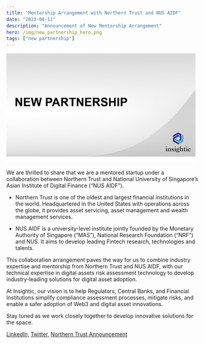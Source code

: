 ```yaml
---
title: "Mentorship Arrangement with Northern Trust and NUS AIDF"
date: "2023-08-11"
description: "Announcement of New Mentorship Arrangement"
hero: /img/new_partnership_hero.png
tags: ["new partnership"]
---
```


![New Partnership](/img/new_partnership_hero.png)

We are thrilled to share that we are a mentored startup under a collaboration between Northern Trust and National University of Singapore’s Asian Institute of Digital Finance (“NUS AIDF”).

 - Northern Trust is one of the oldest and largest financial institutions in the world. Headquartered in the United States with operations across the globe, it provides asset servicing, asset  management and wealth management services.
   
 - NUS AIDF is a university-level institute jointly founded by the Monetary Authority of Singapore (“MAS”), National Research Foundation (“NRF”) and NUS. It aims to develop leading Fintech research, technologies and talents.

This collaboration arrangement paves the way for us to combine industry expertise and mentorship from Northern Trust and NUS AIDF, with our technical expertise in digital assets risk assessment technology to develop industry-leading solutions for digital asset adoption.

At Insightic,  our vision is to help Regulators, Central Banks, and Financial Institutions simplify compliance assessment processes, mitigate risks, and enable a safer adoption of Web3 and digital asset innovations.

Stay tuned as we work closely together to develop innovative solutions for the space.

[LinkedIn](https://www.linkedin.com/company/insightic-io/), [Twitter](https://twitter.com/insightic_io), [Northern Trust Announcement](https://www.northerntrust.com/united-states/pr/2023/northern-trust-nus-school-of-computing-nus-asian-institute-of-digital-finance-blockchain-development)
